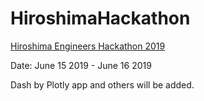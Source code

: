 # HiroshimaHackathon

[Hiroshima Engineers Hackathon 2019](https://hiroshima-hack.connpass.com/event/130649/)   

Date: June 15 2019 - June 16 2019  

Dash by Plotly app and others will be added.  
